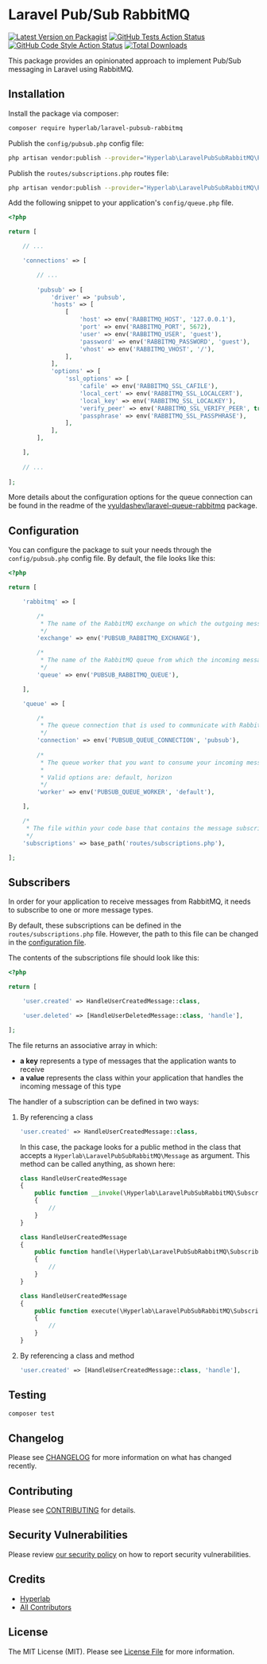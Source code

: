 # Laravel Pub/Sub RabbitMQ

[![Latest Version on Packagist](https://img.shields.io/packagist/v/hyperlab/laravel-pubsub-rabbitmq.svg?style=flat-square)](https://packagist.org/packages/hyperlab/laravel-pubsub-rabbitmq)
[![GitHub Tests Action Status](https://img.shields.io/github/workflow/status/hyperlab-be/laravel-pubsub-rabbitmq/run-tests?label=tests)](https://github.com/hyperlab-be/laravel-pubsub-rabbitmq/actions?query=workflow%3Arun-tests+branch%3Amaster)
[![GitHub Code Style Action Status](https://img.shields.io/github/workflow/status/hyperlab-be/laravel-pubsub-rabbitmq/Check%20&%20fix%20styling?label=code%20style)](https://github.com/hyperlab-be/laravel-pubsub-rabbitmq/actions?query=workflow%3A"Check+%26+fix+styling"+branch%3Amaster)
[![Total Downloads](https://img.shields.io/packagist/dt/hyperlab/laravel-pubsub-rabbitmq.svg?style=flat-square)](https://packagist.org/packages/hyperlab/laravel-pubsub-rabbitmq)

This package provides an opinionated approach to implement Pub/Sub messaging in Laravel using RabbitMQ.

## Installation

Install the package via composer:

```bash
composer require hyperlab/laravel-pubsub-rabbitmq
```

Publish the `config/pubsub.php` config file:

```bash
php artisan vendor:publish --provider="Hyperlab\LaravelPubSubRabbitMQ\PubSubServiceProvider" --tag="pubsub-rabbitmq-config"
```

Publish the `routes/subscriptions.php` routes file:

```bash
php artisan vendor:publish --provider="Hyperlab\LaravelPubSubRabbitMQ\PubSubServiceProvider" --tag="pubsub-rabbitmq-subscriptions"
```

Add the following snippet to your application's `config/queue.php` file.

```php
<?php

return [

    // ...

    'connections' => [

        // ...
        
        'pubsub' => [
            'driver' => 'pubsub',
            'hosts' => [
                [
                    'host' => env('RABBITMQ_HOST', '127.0.0.1'),
                    'port' => env('RABBITMQ_PORT', 5672),
                    'user' => env('RABBITMQ_USER', 'guest'),
                    'password' => env('RABBITMQ_PASSWORD', 'guest'),
                    'vhost' => env('RABBITMQ_VHOST', '/'),
                ],
            ],
            'options' => [
                'ssl_options' => [
                    'cafile' => env('RABBITMQ_SSL_CAFILE'),
                    'local_cert' => env('RABBITMQ_SSL_LOCALCERT'),
                    'local_key' => env('RABBITMQ_SSL_LOCALKEY'),
                    'verify_peer' => env('RABBITMQ_SSL_VERIFY_PEER', true),
                    'passphrase' => env('RABBITMQ_SSL_PASSPHRASE'),
                ],
            ],
        ],

    ],
    
    // ...
    
];
```

More details about the configuration options for the queue connection can be found in the readme of the [vyuldashev/laravel-queue-rabbitmq](https://github.com/vyuldashev/laravel-queue-rabbitmq) package.

## Configuration

You can configure the package to suit your needs through the `config/pubsub.php` config file. By default, the file looks like this:

```php
<?php

return [

    'rabbitmq' => [

        /*
         * The name of the RabbitMQ exchange on which the outgoing messages are published.
         */
        'exchange' => env('PUBSUB_RABBITMQ_EXCHANGE'),

        /*
         * The name of the RabbitMQ queue from which the incoming messages are consumed.
         */
        'queue' => env('PUBSUB_RABBITMQ_QUEUE'),

    ],

    'queue' => [

        /*
         * The queue connection that is used to communicate with RabbitMQ.
         */
        'connection' => env('PUBSUB_QUEUE_CONNECTION', 'pubsub'),
        
        /*
         * The queue worker that you want to consume your incoming messages with.
         *
         * Valid options are: default, horizon
         */
        'worker' => env('PUBSUB_QUEUE_WORKER', 'default'),

    ],

    /*
     * The file within your code base that contains the message subscriptions of your application.
     */
    'subscriptions' => base_path('routes/subscriptions.php'),

];

```

## Subscribers

In order for your application to receive messages from RabbitMQ, it needs to subscribe to one or more message types.

By default, these subscriptions can be defined in the `routes/subscriptions.php` file. However, the path to this file can
be changed in the [configuration file](#configuration).

The contents of the subscriptions file should look like this:

```php
<?php

return [

    'user.created' => HandleUserCreatedMessage::class,

    'user.deleted' => [HandleUserDeletedMessage::class, 'handle'],

];
```

The file returns an associative array in which:
- **a key** represents a type of messages that the application wants to receive
- **a value** represents the class within your application that handles the incoming message of this type

The handler of a subscription can be defined in two ways:

1. By referencing a class

    ```php
    'user.created' => HandleUserCreatedMessage::class,
    ```
    
    In this case, the package looks for a public method in the class that accepts a `Hyperlab\LaravelPubSubRabbitMQ\Message`
    as argument. This method can be called anything, as shown here:

    ```php
    class HandleUserCreatedMessage
    {
        public function __invoke(\Hyperlab\LaravelPubSubRabbitMQ\Subscriber\Message $message): void
        {
            //
        }
    }
    
    class HandleUserCreatedMessage
    {
        public function handle(\Hyperlab\LaravelPubSubRabbitMQ\Subscriber\Message $message): void
        {
            //
        }
    }
    
    class HandleUserCreatedMessage
    {
        public function execute(\Hyperlab\LaravelPubSubRabbitMQ\Subscriber\Message $message): void
        {
            //
        }
    }
    ```

2. By referencing a class and method

    ```php
    'user.created' => [HandleUserCreatedMessage::class, 'handle'],
    ```

## Testing

```bash
composer test
```

## Changelog

Please see [CHANGELOG](CHANGELOG.md) for more information on what has changed recently.

## Contributing

Please see [CONTRIBUTING](.github/CONTRIBUTING.md) for details.

## Security Vulnerabilities

Please review [our security policy](../../security/policy) on how to report security vulnerabilities.

## Credits

- [Hyperlab](https://hyperlab.be)
- [All Contributors](../../contributors)

## License

The MIT License (MIT). Please see [License File](LICENSE.md) for more information.
